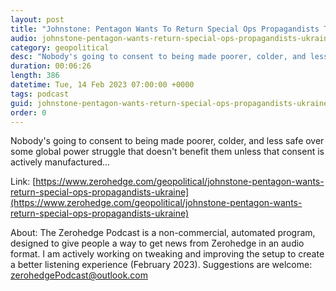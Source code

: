 ```yaml
---
layout: post
title: "Johnstone: Pentagon Wants To Return Special Ops Propagandists To Ukraine"
audio: johnstone-pentagon-wants-return-special-ops-propagandists-ukraine-0
category: geopolitical
desc: "Nobody's going to consent to being made poorer, colder, and less safe over some global power struggle that doesn't benefit them unless that consent is actively manufactured..."
duration: 00:06:26
length: 386
datetime: Tue, 14 Feb 2023 07:00:00 +0000
tags: podcast
guid: johnstone-pentagon-wants-return-special-ops-propagandists-ukraine-0
order: 0
---
```

Nobody's going to consent to being made poorer, colder, and less safe over some global power struggle that doesn't benefit them unless that consent is actively manufactured...

Link: [https://www.zerohedge.com/geopolitical/johnstone-pentagon-wants-return-special-ops-propagandists-ukraine](https://www.zerohedge.com/geopolitical/johnstone-pentagon-wants-return-special-ops-propagandists-ukraine)

About: The Zerohedge Podcast is a non-commercial, automated program, designed to give people a way to get news from Zerohedge in an audio format.  I am actively working on tweaking and improving the setup to create a better listening experience (February 2023).  Suggestions are welcome: [zerohedgePodcast@outlook.com](mailto:zerohedgePodcast@outlook.com)